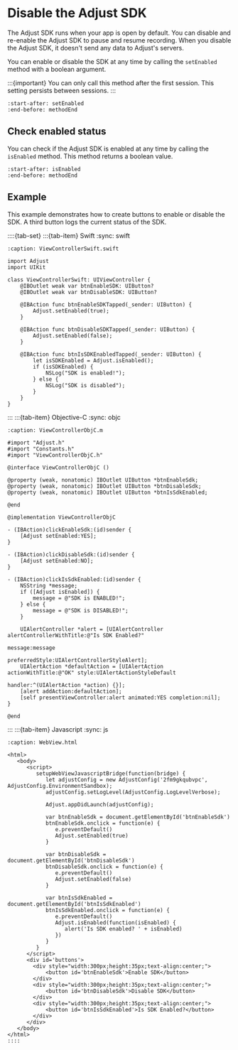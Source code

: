 # Disable the Adjust SDK

The Adjust SDK runs when your app is open by default. You can disable and re-enable the Adjust SDK to pause and resume recording. When you disable the Adjust SDK, it doesn't send any data to Adjust's servers.

You can enable or disable the SDK at any time by calling the `setEnabled` method with a boolean argument.

:::{important}
You can only call this method after the first session. This setting persists between sessions.
:::

```{include} /ios/fragments/Adjust.md
:start-after: setEnabled
:end-before: methodEnd
```

## Check enabled status

You can check if the Adjust SDK is enabled at any time by calling the `isEnabled` method. This method returns a boolean value.

```{include} /ios/fragments/Adjust.md
:start-after: isEnabled
:end-before: methodEnd
```

## Example

This example demonstrates how to create buttons to enable or disable the SDK. A third button logs the current status of the SDK.

::::{tab-set}
:::{tab-item} Swift
:sync: swift
```{code-block} swift
:caption: ViewControllerSwift.swift

import Adjust
import UIKit

class ViewControllerSwift: UIViewController {
    @IBOutlet weak var btnEnableSDK: UIButton?
    @IBOutlet weak var btnDisableSDK: UIButton?

    @IBAction func btnEnableSDKTapped(_sender: UIButton) {
        Adjust.setEnabled(true);
    }
    
    @IBAction func btnDisableSDKTapped(_sender: UIButton) {
        Adjust.setEnabled(false);
    }
    
    @IBAction func btnIsSDKEnabledTapped(_sender: UIButton) {
        let isSDKEnabled = Adjust.isEnabled();
        if (isSDKEnabled) {
            NSLog("SDK is enabled!");
        } else {
            NSLog("SDK is disabled");
        }
    }
}
```
:::
:::{tab-item} Objective-C
:sync: objc
```{code-block} objc
:caption: ViewControllerObjC.m

#import "Adjust.h"
#import "Constants.h"
#import "ViewControllerObjC.h"

@interface ViewControllerObjC ()

@property (weak, nonatomic) IBOutlet UIButton *btnEnableSdk;
@property (weak, nonatomic) IBOutlet UIButton *btnDisableSdk;
@property (weak, nonatomic) IBOutlet UIButton *btnIsSdkEnabled;

@end

@implementation ViewControllerObjC

- (IBAction)clickEnableSdk:(id)sender {
    [Adjust setEnabled:YES];
}

- (IBAction)clickDisableSdk:(id)sender {
    [Adjust setEnabled:NO];
}

- (IBAction)clickIsSdkEnabled:(id)sender {
    NSString *message;
    if ([Adjust isEnabled]) {
        message = @"SDK is ENABLED!";
    } else {
        message = @"SDK is DISABLED!";
    }

    UIAlertController *alert = [UIAlertController alertControllerWithTitle:@"Is SDK Enabled?"
                                                                   message:message
                                                            preferredStyle:UIAlertControllerStyleAlert];
    UIAlertAction *defaultAction = [UIAlertAction actionWithTitle:@"OK" style:UIAlertActionStyleDefault
                                                          handler:^(UIAlertAction *action) {}];
    [alert addAction:defaultAction];
    [self presentViewController:alert animated:YES completion:nil];
}

@end
```
:::
:::{tab-item} Javascript
:sync: js
```{code-block} html
:caption: WebView.html

<html>
   <body>
      <script>
         setupWebViewJavascriptBridge(function(bridge) {
            let adjustConfig = new AdjustConfig('2fm9gkqubvpc', AdjustConfig.EnvironmentSandbox);
            adjustConfig.setLogLevel(AdjustConfig.LogLevelVerbose);

            Adjust.appDidLaunch(adjustConfig);

            var btnEnableSdk = document.getElementById('btnEnableSdk')
            btnEnableSdk.onclick = function(e) {
               e.preventDefault()
               Adjust.setEnabled(true)
            }

            var btnDisableSdk = document.getElementById('btnDisableSdk')
            btnDisableSdk.onclick = function(e) {
               e.preventDefault()
               Adjust.setEnabled(false)
            }

            var btnIsSdkEnabled = document.getElementById('btnIsSdkEnabled')
            btnIsSdkEnabled.onclick = function(e) {
               e.preventDefault()
               Adjust.isEnabled(function(isEnabled) {
                  alert('Is SDK enabled? ' + isEnabled)
               })
            }
         }
      </script>
      <div id='buttons'>
        <div style="width:300px;height:35px;text-align:center;">
            <button id='btnEnableSdk'>Enable SDK</button>
        </div>
        <div style="width:300px;height:35px;text-align:center;">
            <button id='btnDisableSdk'>Disable SDK</button>
        </div>
        <div style="width:300px;height:35px;text-align:center;">
            <button id='btnIsSdkEnabled'>Is SDK Enabled?</button>
        </div>
      </div>
   </body>
</html>
::::

